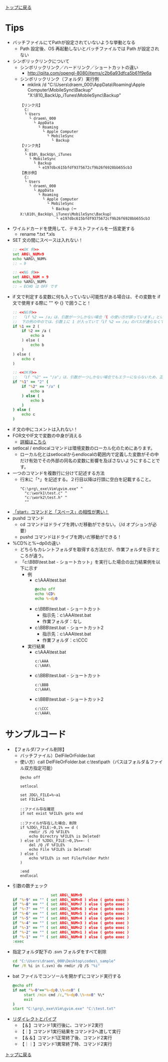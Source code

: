 [トップに戻る](../index.md)

# Tips
- バッチファイルにてPathが設定されていないような挙動となる
	- Path 設定後、OS 再起動しないとバッチファイルでは Path が設定されない
- シンボリックリンクについて
	-  シンボリックリンク／ハードリンク／ショートカットの違い
		- http://qiita.com/opengl-8080/items/c2b6a93dfca5b61f9e6a
	- シンボリックリンク（フォルダ）実行例
		- mklink /d "C:\Users\draem\_000\AppData\Roaming\Apple Computer\MobileSync\Backup" "X:\810\_BackUp\_iTunes\MobileSync\Backup"
		```
		【リンク元】
		  C:
		  └ Users
			└ draem\_000
			  └ AppData
				└ Roaming
				  └ Apple Computer
					└ MobileSync
					  └ Backup
		【リンク先】
		  X:
		  └ 810\_BackUp\_iTunes
			└ MobileSync
			  └ Backup
				└ e197dbc615bfdf9375672cf9b26f6928bb655cb3
		【表示例】
		  C:
		  └ Users
			└ draem\_000
			  └ AppData
				└ Roaming
				  └ Apple Computer
					└ MobileSync
					  └ Backup（＝X:\810\_BackUp\_iTunes\MobileSync\Backup）
						└ e197dbc615bfdf9375672cf9b26f6928bb655cb3 
		```
- ワイルドカードを使用して、テキストファイルを一括変更する
	- rename \*.txt \*.xls
- SET 文の間にスペースは入れない！
	``` bat
	:: <<OK 例>>
	set ARG\_NUM=9
	echo %ARG\_NUM%
	:: ⇒ 9

	:: <<NG 例>>
	set ARG\_NUM = 9
	echo %ARG\_NUM%
	:: ⇒ ECHO は OFF です
	```
- if 文で判定する変数に何も入っていない可能性がある場合は、その変数を if 文で使用する際に "" や {} で囲うこと！
	``` bat 
	:: <<NG例>>
	::  「if %2 == /a」は、引数が一つしかない場合「( の使い方が誤っています。」というエラーになる。
	::  下の例の中のでは、引数１に 1 が入っていて「if %2 == /a」のパスが通らなくても、最外側のif文が一文としてとらえられるため上記と同様エラーになる。
	if %1 == 2 (
		if %2 == /a (
			echo a
		) else (
			echo b
		)
	) else (
		echo c
	)
	
	:: <<OK例>>
	::  「if "%2" == "/a"」は、引数が一つしかない場合でもエラーにならないため、正常に動作する。
	if "%1" == "2" (
		if "%2" == "/a" (
			echo a
		) else (
			echo b
		)
	) else (
		echo c
	)
	```
- if 文の中にコメントは入れない！
- FOR文やIF文で変数の中身が消える
	- [詳細はこちら](http://d.hatena.ne.jp/jak-san/20110709/1310168663)
- setlocal / endlocalコマンドは環境変数のローカル化のためにあります。
	- ローカル化とはsetlocalからendlocalの範囲内で定義した変数がその中だけ有効でその外部の同名の変数に影響を及ぼさないようにすることです。
- 一つのコマンドを複数行に分けて記述する方法
	- 行末に「^」を記述する。２行目以降は行頭に空白を記載すること。
		```
		"C:\prg\_exe\Vim\gvim.exe" ^
		  "c:\work1\test.c" ^
		  "c:\work2\test.h" ^
		  ""
		```
- [「start」コマンドと「スペース」の相性が悪い！](http://d.hatena.ne.jp/mizuki\_astral/20100715/1279203356)
- pushd コマンド
	- cd コマンドはドライブを跨いだ移動ができない。（/d オプションが必要）
	- pushd コマンドはドライブを跨いだ移動ができる！
- %CD%と%~dp0の違い
	- どちらもカレントフォルダを取得する方法だが、作業フォルダを示すところが違う。
	- 「c:\BBB\test.bat - ショートカット」を実行した場合の出力結果例を以下に示す
		- 例
			- c:\AAA\test.bat
				``` bat
				@echo off
				echo %CD%
				echo %~dp0
				```
			- c:\BBB\test.bat - ショートカット
				- 指示先：c:\AAA\test.bat
				- 作業フォルダ：なし
			- c:\BBB\test.bat - ショートカット2
				- 指示先：c:\AAA\test.bat
				- 作業フォルダ：c:\CCC
		- 実行結果
			- c:\AAA\test.bat
				```
				c:\AAA
				c:\AAA\
				```
			- c:\BBB\test.bat - ショートカット
				```
				c:\BBB
				c:\AAA\
				```
			- c:\BBB\test.bat - ショートカット2
				```
				c:\CCC
				c:\AAA\
				```

# サンプルコード
- 【フォルダ/ファイル削除】
	- バッチファイル）DelFileOrFolder.bat
	- 使い方）call DelFileOrFolder.bat c:\test\path（パスはフォルダ＆ファイル双方指定可能）
		```
		@echo off
		
		setlocal
		
		set JDG\_FILE=%~a1
		set FILE=%1
		
		::ファイル存在確認
		if not exist %FILE% goto end
		
		::ファイルが存在した場合、削除
		if %JDG\_FILE:~0,1% == d (
			rmdir /S /Q %FILE%
			echo Directry %FILE% is Deleted!
		) else if %JDG\_FILE:~0,1%==- (
			del /Q /F %FILE%
			echo File %FILE% is Deleted!
		) else (
			echo %FILE% is not File/Folder Path!
		)
		
		:end
		endlocal
		```
- 引数の数チェック
	```bat
					 set ARG\_NUM=9
	if "%~9" == "" ( set ARG\_NUM=8 ) else ( goto exec )
	if "%~8" == "" ( set ARG\_NUM=7 ) else ( goto exec )
	if "%~7" == "" ( set ARG\_NUM=6 ) else ( goto exec )
	if "%~6" == "" ( set ARG\_NUM=5 ) else ( goto exec )
	if "%~5" == "" ( set ARG\_NUM=4 ) else ( goto exec )
	if "%~4" == "" ( set ARG\_NUM=3 ) else ( goto exec )
	if "%~3" == "" ( set ARG\_NUM=2 ) else ( goto exec )
	if "%~2" == "" ( set ARG\_NUM=1 ) else ( goto exec )
	if "%~1" == "" ( set ARG\_NUM=0 ) else ( goto exec )
	:exec
	```
- 指定フォルダ配下の .svn フォルダをすべて削除
	```bat
	cd "C:\Users\draem\_000\Desktop\codes\_sample"
	for /R %i in (.svn) do rmdir /Q /S "%i"
	```
- bat ファイルでコンソールを開かずにコマンド実行する
	```bat
	@echo off
	if not "%~0"=="%~dp0.\%~nx0" (
		 start /min cmd /c,"%~dp0.\%~nx0" %\*
		 exit
	)
	start "C:\prg\_exe\Vim\gvim.exe" "C:\test.txt"
	```
- [リダイレクトとパイプ](https://www.atmarkit.co.jp/ait/articles/1505/28/news031.html)
	- 【＆】コマンド1実行後に、コマンド2実行
	- 【｜】コマンド1実行結果をコマンド2へ渡して実行
	- 【＆＆】コマンド1正常終了後、コマンド2実行
	- 【｜｜】コマンド1異常終了時、コマンド2実行

[トップに戻る](../index.md)
